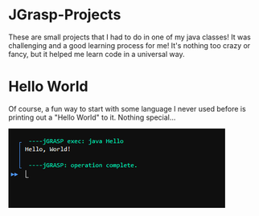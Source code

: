 # JGrasp-Projects
These are small projects that I had to do in one of my java classes! It was challenging and a good learning process for me! It's nothing too
crazy or fancy, but it helped me learn code in a universal way. 

# Hello World
Of course, a fun way to start with some language I never used before is printing out a "Hello World" to it. Nothing special...

![This](/JGraspImages/HelloWorld.PNG)
